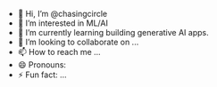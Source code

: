- 👋 Hi, I’m @chasingcircle
- 👀 I’m interested in ML/AI
- 🌱 I’m currently learning building generative AI apps.
- 💞️ I’m looking to collaborate on ...
- 📫 How to reach me ...
- 😄 Pronouns:
- ⚡ Fun fact: ...

<!---
chasingcircle/chasingcircle is a ✨ special ✨ repository because its `README.md` (this file) appears on your GitHub profile.
You can click the Preview link to take a look at your changes.
--->
